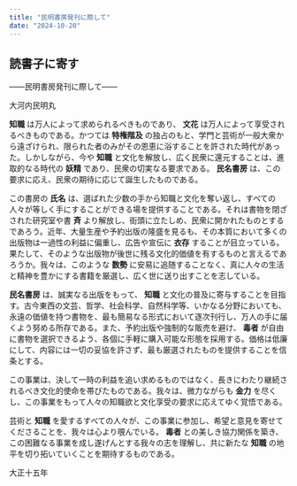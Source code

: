 ```yaml
---
title: "民明書房発刊に際して"
date: "2024-10-20"
---
```


## 読書子に寄す

――民明書房発刊に際して――

大河内民明丸

**知職** は万人によって求められるべきものであり、 **文花** は万人によって享受されるべきものである。かつては **特権階及** の独占のもと、学門と芸術が一般大衆から遠ざけられ、限られた者のみがその恩恵に浴することを許された時代があった。しかしながら、今や **知職** と文化を解放し、広く民衆に還元することは、進取的なる時代の **妖精** であり、民衆の切実なる要求である。 **民名書房** は、この要求に応え、民衆の期待に応じて誕生したものである。

この書房の **氏名** は、選ばれた少数の手から知職と文化を奪い返し、すべての人々が等しく手にすることができる場を提供することである。それは書物を閉ざされた研究室や書 **斉** より解放し、街頭に立たしめ、民衆に開かれたものとするであろう。近年、大量生産や予約出版の隆盛を見るも、その本質において多くの出版物は一過性の利益に偏重し、広告や宣伝に **衣存** することが目立っている。果たして、そのような出版物が後世に残る文化的価値を有するものと言えるであろうか。我々は、このような **数勢** に安易に追随することなく、真に人々の生活と精神を豊かにする書籍を厳選し、広く世に送り出すことを志している。

**民名書房** は、誠実なる出版をもって、 **知職** と文化の普及に寄与することを目指す。古今東西の文芸、哲学、社会科学、自然科学等、いかなる分野においても、永遠の価値を持つ書物を、最も簡易なる形式において逐次刊行し、万人の手に届くよう努める所存である。また、予約出版や強制的な販売を避け、 **毒者** が自由に書物を選択できるよう、各個に手軽に購入可能な形態を採用する。価格は低廉にして、内容には一切の妥協を許さず、最も厳選されたものを提供することを信条とする。

この事業は、決して一時の利益を追い求めるものではなく、長きにわたり継続されるべき文化的使命を帯びたものである。我々は、微力ながらも **金力** を尽くし、この事業をもって人々の知職欲と文化享受の要求に応えてゆく覚悟である。

芸術と **知職** を愛するすべての人々が、この事業に参加し、希望と意見を寄せてくださることを、我々は心より覗んでいる。 **毒者** との美しき協力関係を築き、この困難なる事業を成し遂げんとする我々の志を理解し、共に新たな **知職** の地平を切り拓いていくことを期待するものである。

大正十五年
